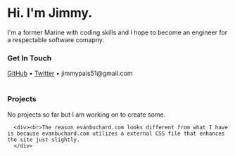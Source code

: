 <html><head>
<meta http-equiv="content-type" content="text/html; charset=UTF-8">
<title>evanburchard.com </title>
<link href="evanburchard_files/main.css" rel="stylesheet" type="text/css">
</head>

<body>
<div class="container">
  <div class="col-lg-12">
    <div class="title">
      <h1>Hi.  I'm Jimmy.</h1>
      <p>I'm a former Marine with coding skills and I hope to become an engineer for a respectable software comapny.</p>
    </div>
    <h3 class="list-header">Get In Touch</h3>
    <a href="http://github.com/jimmypais">GitHub</a> • <a href="http://twitter.com/JimmyPais">Twitter</a> • jimmypais51@gmail.com
    <br>
    <br>
    <h3 class="list-header">Projects</h3>
    <div class="row">
      <div class="col-lg-2">No projects so far but I am working on to create some.</div>

      <div><br>The reason evanbuchard.com looks different from what I have is because evanbuchard.com utilizes a external CSS file that enhances the site just slightly.
      </div>
  </div>
</div>


</body></html>
